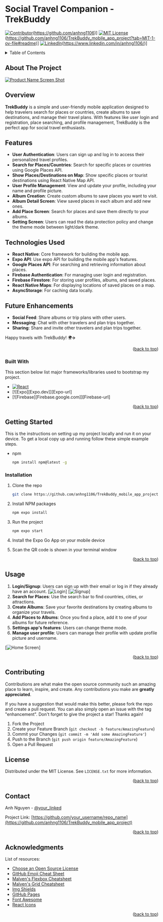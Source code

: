 # Social Travel Companion - TrekBuddy

<a id="readme-top"></a>

[![Contributor][contributors-shield]][contributors-url](https://github.com/anhng1106)]
[![MIT License][license-shield]][license-url](https://github.com/anhng1106/TrekBuddy_mobile_app_project?tab=MIT-1-ov-file#readme)]
[![LinkedIn][linkedin-shield]][linkedin-url](https://www.linkedin.com/in/anhng1106/)]

<!-- TABLE OF CONTENTS -->
<details>
  <summary>Table of Contents</summary>
  <ol>
    <li>
      <a href="#about-the-project">About The Project</a>
      <ul>
        <li><a href="#built-with">Built With</a></li>
      </ul>
    </li>
    <li>
      <a href="#getting-started">Getting Started</a>
      <ul>
        <li><a href="#prerequisites">Prerequisites</a></li>
        <li><a href="#installation">Installation</a></li>
      </ul>
    </li>
    <li><a href="#usage">Usage</a></li>
    <li><a href="#roadmap">Roadmap</a></li>
    <li><a href="#contributing">Contributing</a></li>
    <li><a href="#license">License</a></li>
    <li><a href="#contact">Contact</a></li>
    <li><a href="#acknowledgments">Acknowledgments</a></li>
  </ol>
</details>

<!-- ABOUT THE PROJECT -->

## About The Project

[![Product Name Screen Shot][product-screenshot]](./assests/app_name.png)

## Overview

**TrekBuddy** is a simple and user-friendly mobile application designed to help travelers search for places or countries, create albums to save destinations, and manage their travel plans. With features like user login and registration, place searching, and profile management, TrekBuddy is the perfect app for social travel enthusiasts.

## Features

- **User Authentication**: Users can sign up and log in to access their personalized travel profiles.
- **Search for Places/Countries**: Search for specific places or countries using Google Places API.
- **Show Places/Destinations on Map**: Show specific places or tourist destinations using React Native Map API.
- **User Profile Management**: View and update your profile, including your name and profile picture.
- **Album Creation**: Create custom albums to save places you want to visit.
- **Album Detail Screen**: View saved places in each album and add new ones.
- **Add Place Screen**: Search for places and save them directly to your albums.
- **Setting Screen**: Users can read the data protection policy and change the theme mode between light/dark theme.

## Technologies Used

- **React Native**: Core framework for building the mobile app.
- **Expo API**: Use expo API for building the mobile app's features.
- **Google Places API**: For searching and retrieving information about places.
- **Firebase Authentication**: For managing user login and registration.
- **Firebase Firestore**: For storing user profiles, albums, and saved places.
- **React Native Maps**: For displaying locations of saved places on a map.
- **AsyncStorage**: For caching data locally.

## Future Enhancements

- **Social Feed**: Share albums or trip plans with other users.
- **Messaging**: Chat with other travelers and plan trips together.
- **Sharing**: Share and invite other travelers and plan trips together.

Happy travels with TrekBuddy! 🌍✈️

<p align="right">(<a href="#readme-top">back to top</a>)</p>

### Built With

This section below list major frameworks/libraries used to bootstrap my project.

- [![React][React.js]][React-url]
- [![Expo][Expo.dev]][Expo-url]
- [![Firebase][Firebase.google.com]][Firebase-url]

<p align="right">(<a href="#readme-top">back to top</a>)</p>

<!-- GETTING STARTED -->

## Getting Started

This is the instructions on setting up my project locally and run it on your device.
To get a local copy up and running follow these simple example steps.

- npm
  ```sh
  npm install npm@latest -g
  ```

### Installation

1. Clone the repo
   ```sh
   git clone https://github.com/anhng1106/TrekBuddy_mobile_app_project
   ```
2. Install NPM packages
   ```sh
   npm expo install
   ```
3. Run the project
   ```sh
   npm expo start
   ```
4. Install the Expo Go App on your mobile device

5. Scan the QR code is shown in your terminal window

<p align="right">(<a href="#readme-top">back to top</a>)</p>

<!-- USAGE EXAMPLES -->

## Usage

1. **Login/Signup**: Users can sign up with their email or log in if they already have an account.
   [![Login](./images/signin.png)]
   [![Signup](./images/signup.png)]
2. **Search for Places**: Use the search bar to find countries, cities, or attractions.
3. **Create Albums**: Save your favorite destinations by creating albums to organize your travels.
4. **Add Places to Albums**: Once you find a place, add it to one of your albums for future reference.
5. **Settings app's features**: Users can change theme mode.
6. **Manage user profile**: Users can manage their profile with update profile picture and username.

[![Home Screen](./images/home-screen.png)]

<p align="right">(<a href="#readme-top">back to top</a>)</p>

<!-- CONTRIBUTING -->

## Contributing

Contributions are what make the open source community such an amazing place to learn, inspire, and create. Any contributions you make are **greatly appreciated**.

If you have a suggestion that would make this better, please fork the repo and create a pull request. You can also simply open an issue with the tag "enhancement".
Don't forget to give the project a star! Thanks again!

1. Fork the Project
2. Create your Feature Branch (`git checkout -b feature/AmazingFeature`)
3. Commit your Changes (`git commit -m 'Add some AmazingFeature'`)
4. Push to the Branch (`git push origin feature/AmazingFeature`)
5. Open a Pull Request

<!-- LICENSE -->

## License

Distributed under the MIT License. See `LICENSE.txt` for more information.

<p align="right">(<a href="#readme-top">back to top</a>)</p>

<!-- CONTACT -->

## Contact

Anh Nguyen - [@your_linked](https://www.linkedin.com/in/anhng1106/)

Project Link: [https://github.com/your_username/repo_name](https://github.com/anhng1106/TrekBuddy_mobile_app_project)

<p align="right">(<a href="#readme-top">back to top</a>)</p>

<!-- ACKNOWLEDGMENTS -->

## Acknowledgments

List of resources:

- [Choose an Open Source License](https://choosealicense.com)
- [GitHub Emoji Cheat Sheet](https://www.webpagefx.com/tools/emoji-cheat-sheet)
- [Malven's Flexbox Cheatsheet](https://flexbox.malven.co/)
- [Malven's Grid Cheatsheet](https://grid.malven.co/)
- [Img Shields](https://shields.io)
- [GitHub Pages](https://pages.github.com)
- [Font Awesome](https://fontawesome.com)
- [React Icons](https://react-icons.github.io/react-icons/search)

<p align="right">(<a href="#readme-top">back to top</a>)</p>

<!-- MARKDOWN LINKS & IMAGES -->
<!-- https://www.markdownguide.org/basic-syntax/#reference-style-links -->

[contributors-shield]: https://img.shields.io/github/contributors/othneildrew/Best-README-Template.svg?style=for-the-badge
[contributors-url]: https://github.com/othneildrew/Best-README-Template/graphs/contributors
[forks-shield]: https://img.shields.io/github/forks/othneildrew/Best-README-Template.svg?style=for-the-badge
[forks-url]: https://github.com/othneildrew/Best-README-Template/network/members
[stars-shield]: https://img.shields.io/github/stars/othneildrew/Best-README-Template.svg?style=for-the-badge
[stars-url]: https://github.com/othneildrew/Best-README-Template/stargazers
[issues-shield]: https://img.shields.io/github/issues/othneildrew/Best-README-Template.svg?style=for-the-badge
[issues-url]: https://github.com/othneildrew/Best-README-Template/issues
[license-shield]: https://img.shields.io/github/license/othneildrew/Best-README-Template.svg?style=for-the-badge
[license-url]: https://github.com/othneildrew/Best-README-Template/blob/master/LICENSE.txt
[linkedin-shield]: https://img.shields.io/badge/-LinkedIn-black.svg?style=for-the-badge&logo=linkedin&colorB=555
[linkedin-url]: https://linkedin.com/in/othneildrew
[product-screenshot]: images/screenshot.png
[Next.js]: https://img.shields.io/badge/next.js-000000?style=for-the-badge&logo=nextdotjs&logoColor=white
[Next-url]: https://nextjs.org/
[React.js]: https://img.shields.io/badge/React-20232A?style=for-the-badge&logo=react&logoColor=61DAFB
[React-url]: https://reactjs.org/
[Vue.js]: https://img.shields.io/badge/Vue.js-35495E?style=for-the-badge&logo=vuedotjs&logoColor=4FC08D
[Vue-url]: https://vuejs.org/
[Angular.io]: https://img.shields.io/badge/Angular-DD0031?style=for-the-badge&logo=angular&logoColor=white
[Angular-url]: https://angular.io/
[Svelte.dev]: https://img.shields.io/badge/Svelte-4A4A55?style=for-the-badge&logo=svelte&logoColor=FF3E00
[Svelte-url]: https://svelte.dev/
[Laravel.com]: https://img.shields.io/badge/Laravel-FF2D20?style=for-the-badge&logo=laravel&logoColor=white
[Laravel-url]: https://laravel.com
[Bootstrap.com]: https://img.shields.io/badge/Bootstrap-563D7C?style=for-the-badge&logo=bootstrap&logoColor=white
[Bootstrap-url]: https://getbootstrap.com
[JQuery.com]: https://img.shields.io/badge/jQuery-0769AD?style=for-the-badge&logo=jquery&logoColor=white
[JQuery-url]: https://jquery.com
